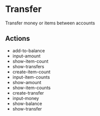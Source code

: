 # Transfer

Transfer money or items between accounts

## Actions

- add-to-balance
- input-amount
- show-item-count
- show-transfers
- create-item-count
- input-item-counts
- show-amount
- show-item-counts
- create-transfer
- input-money
- show-balance
- show-transfer
